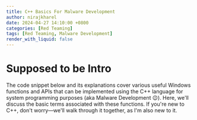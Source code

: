 ```yaml
---
title: C++ Basics For Malware Development
author: nirajkharel
date: 2024-04-27 14:10:00 +0800
categories: [Red Teaming]
tags: [Red Teaming, Malware Development]
render_with_liquid: false
---
```



Supposed to be Intro
================
The code snippet below and its explanations cover various useful Windows functions and APIs that can be implemented using the C++ language for system programming purposes (aka Malware Development 😉). Here, we'll discuss the basic terms associated with these functions. If you're new to C++, don't worry—we'll walk through it together, as I'm also new to it.